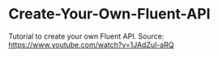 # Create-Your-Own-Fluent-API
Tutorial to create your own Fluent API. Source: https://www.youtube.com/watch?v=1JAdZul-aRQ
